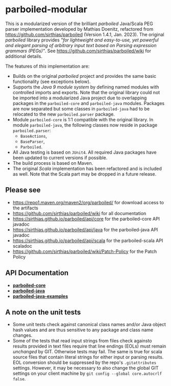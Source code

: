 # parboiled-modular

This is a modularized version of the brilliant _parboiled_ Java/Scala PEG parser implementation
developed by Mathias Doenitz, refactored from https://github.com/sirthias/parboiled (Version 1.4.1, Jan. 2023).
The original *parboiled* library provides *"for lightweight and easy-to-use, yet powerful and elegant parsing of
arbitrary input text based on Parsing expression grammars (PEGs)"*. See <https://github.com/sirthias/parboiled/wiki>
for additional details.

The features of _this_ implementation are:

* Builds on the original *parboiled* project and provides the same basic functionality (see exceptions below).
* Supports the *Java 9 module system* by defining named modules with controlled imports and exports. 
  Note that the original library could not be imported into a modularized Java project due to overlapping packages
  in the ``parboiled-core`` and ``parboiled-java`` modules. Packages are now separated but
  some classes in ``parboiled-java`` had to be relocated to the new ``parboiled.parser`` package.
* Module ``parboiled-core`` is 1:1 compatible with the original library.
  In module ``parboiled-java``, the following classes now reside in package ``parboiled.parser``:
  * ``BaseActions``, 
  * ``BaseParser``,
  * ``Parboiled``.
* All Java testing is based on ``JUnit4``. All required Java packages have been updated to current versions if possible.
* The build process is based on Maven.
* The original *Scala* implementation has been refactored and is included as well. Note that the Scala part
  may be dropped in a future release.


## Please see

* <https://repo1.maven.org/maven2/org/parboiled/> for download access to the artifacts
* <https://github.com/sirthias/parboiled/wiki> for all documentation
* <https://sirthias.github.io/parboiled/api/core> for the parboiled-core API javadoc
* <https://sirthias.github.io/parboiled/api/java> for the parboiled-java API javadoc
* <https://sirthias.github.io/parboiled/api/scala> for the parboiled-scala API scaladoc
* <https://github.com/sirthias/parboiled/wiki/Patch-Policy> for the Patch Policy

## API Documentation

* [**parboiled-core**](https://imagingbook.github.io/parboiled-modular/parboiled-core/javadoc)
* [**parboiled-java**](https://imagingbook.github.io/parboiled-modular/parboiled-java/javadoc)
* [**parboiled-java-examples**](https://imagingbook.github.io/parboiled-modular/parboiled-java-examples/javadoc)
  
## A note on the unit tests

* Some unit tests check against canonical class names and/or Java object hash values and are thus sensitive
  to any package and class name changes.
* Some of the tests that read input strings from files check againsto results provided in text files require
  that line endings (EOLs) must remain *unchanged* by GIT. Otherwise tests may fail.
  The same is true for scala source files that contain literal strings for either input or parsing results.
  EOL conversion should be suppressed by the repo's ``.gitattributes`` settings.
  However, it may be necessary to also change the global GIT settings on your client machine
  by ``git config --global core.autocrlf false``.
